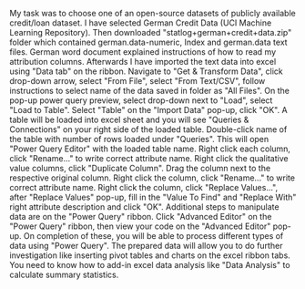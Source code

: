 My task was to choose one of an open-source datasets of publicly available credit/loan dataset. I have selected German Credit Data (UCI Machine Learning Repository).
Then downloaded "statlog+german+credit+data.zip" folder which contained german.data-numeric, Index and german.data text files.
German word document explained instructions of how to read my attribution columns.
Afterwards I have imported the text data into excel using "Data tab" on the ribbon.
Navigate to "Get & Transform Data", click drop-down arrow, select "From File", select "From Text/CSV", follow instructions to select name of the data saved in folder as "All Files".
On the pop-up power query preview, select drop-down next to "Load", select "Load to Table".
Select "Table" on the "Import Data" pop-up, click "OK".
A table will be loaded into excel sheet and you will see "Queries & Connections" on your right side of the loaded table.
Double-click name of the table with number of rows loaded under "Queries".
This will open "Power Query Editor" with the loaded table name.
Right click each column, click "Rename..." to write correct attribute name.
Right click the qualitative value columns, click "Duplicate Column".
Drag the column next to the respective original column.
Right click the column, click "Rename..." to write correct attribute name.
Right click the column, click "Replace Values...", after "Replace Values" pop-up, fill in the "Value To Find" and "Replace With" right attribute description and click "OK".
Additional steps to manipulate data are on the "Power Query" ribbon.
Click "Advanced Editor" on the "Power Query" ribbon, then view your code on the "Advanced Editor" pop-up.
On completion of these, you will be able to process different types of data using "Power Query".
The prepared data will allow you to do further investigation like inserting pivot tables and charts on the excel ribbon tabs.
You need to know how to add-in excel data analysis like "Data Analysis" to calculate summary statistics.
